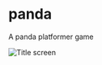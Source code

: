 # panda
A panda platformer game

![Title screen](https://github.com/btco/panda/blob/master/images/2x/title.png?raw=true)

